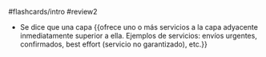 #flashcards/intro 
#review2 

- Se dice que una capa {{ofrece uno o más servicios a la capa adyacente inmediatamente superior a ella. Ejemplos de servicios: envíos urgentes, confirmados, best effort (servicio no garantizado), etc.}}
